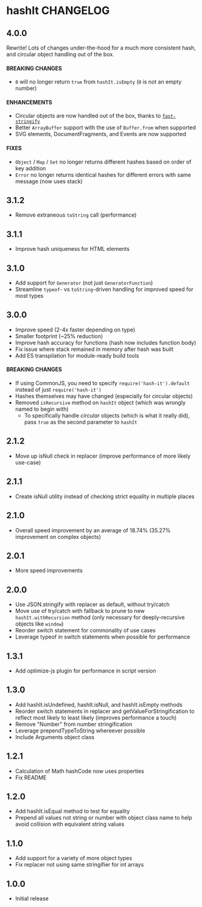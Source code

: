 # hashIt CHANGELOG

## 4.0.0

Rewrite! Lots of changes under-the-hood for a much more consistent hash, and circular object handling out of the box.

#### BREAKING CHANGES

- `0` will no longer return `true` from `hashIt.isEmpty` (`0` is not an empty number)

#### ENHANCEMENTS

- Circular objects are now handled out of the box, thanks to [`fast-stringify`](https://github.com/planttheidea/fast-stringify)
- Better `ArrayBuffer` support with the use of `Buffer.from` when supported
- SVG elements, DocumentFragments, and Events are now supported

#### FIXES

- `Object` / `Map` / `Set` no longer returns different hashes based on order of key addition
- `Error` no longer returns identical hashes for different errors with same message (now uses stack)

## 3.1.2

- Remove extraneous `toString` call (performance)

## 3.1.1

- Improve hash uniqueness for HTML elements

## 3.1.0

- Add support for `Generator` (not just `GeneratorFunction`)
- Streamline `typeof`- vs `toString`-driven handling for improved speed for most types

## 3.0.0

- Improve speed (2-4x faster depending on type)
- Smaller footprint (~25% reduction)
- Improve hash accuracy for functions (hash now includes function body)
- Fix issue where stack remained in memory after hash was built
- Add ES transpilation for module-ready build tools

#### BREAKING CHANGES

- If using CommonJS, you need to specify `require('hash-it').default` instead of just `require('hash-it')`
- Hashes themselves may have changed (especially for circular objects)
- Removed `isRecursive` method on `hashIt` object (which was wrongly named to begin with)
  - To specifically handle _circular_ objects (which is what it really did), pass `true` as the second parameter to `hashIt`

## 2.1.2

- Move up isNull check in replacer (improve performance of more likely use-case)

## 2.1.1

- Create isNull utility instead of checking strict equality in multiple places

## 2.1.0

- Overall speed improvement by an average of 18.74% (35.27% improvement on complex objects)

## 2.0.1

- More speed improvements

## 2.0.0

- Use JSON.stringify with replacer as default, without try/catch
- Move use of try/catch with fallback to prune to new `hashIt.withRecursion` method (only necessary for deeply-recursive objects like `window`)
- Reorder switch statement for commonality of use cases
- Leverage typeof in switch statements when possible for performance

## 1.3.1

- Add optimize-js plugin for performance in script version

## 1.3.0

- Add hashIt.isUndefined, hashIt.isNull, and hashIt.isEmpty methods
- Reorder switch statements in replacer and getValueForStringification to reflect most likely to least likely (improves performance a touch)
- Remove "Number" from number stringification
- Leverage prependTypeToString whereever possible
- Include Arguments object class

## 1.2.1

- Calculation of Math hashCode now uses properties
- Fix README

## 1.2.0

- Add hashIt.isEqual method to test for equality
- Prepend all values not string or number with object class name to help avoid collision with equivalent string values

## 1.1.0

- Add support for a variety of more object types
- Fix replacer not using same stringifier for int arrays

## 1.0.0

- Initial release
